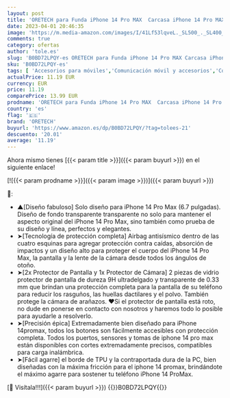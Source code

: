 ```yaml
---
layout: post
title: 'ORETECH para Funda iPhone 14 Pro MAX  Carcasa iPhone 14 Pro MAX  con [2 Protector Pantalla + 1 Protector de Lente de Cámara] Antichoque Anti-Arañazos Transparente iPhone 14 Pro Case Funda 6 7" Clara'
date: 2023-04-01 20:46:35
image: 'https://m.media-amazon.com/images/I/41Lf53lqveL._SL500_._SL400_.jpg'
comments: true
category: ofertas
author: 'tole.es'
slug: 'B0BD72LPQY-es ORETECH para Funda iPhone 14 Pro MAX Carcasa iPhone 14 Pro...'
sku: 'B0BD72LPQY-es'
tags: [ 'Accesorios para móviles','Comunicación móvil y accesorios','Conjuntos de carcasas y fundas','Electrónica','Fundas y carcasas para teléfonos móviles','iphone','oretech','🇪🇸', ]
actualPrice: 11.19 EUR
currency: EUR
price: 11.19
comparePrice: 13.99 EUR
prodname: 'ORETECH para Funda iPhone 14 Pro MAX  Carcasa iPhone 14 Pro MAX  con [2 Protector Pantalla + 1 Protector de Lente de Cámara] Antichoque Anti-Arañazos Transparente iPhone 14 Pro Case Funda 6 7" Clara'
country: 'es'
flag: '🇪🇸'
brand: 'ORETECH'
buyurl: 'https://www.amazon.es/dp/B0BD72LPQY/?tag=tolees-21'
descuento: '20.01'
average: '11.19'
---
```


Ahora mismo tienes [{{< param title >}}]({{< param buyurl >}}) en el siguiente enlace!

[![{{< param prodname >}}]({{< param image >}})]({{< param buyurl >}})

🔎:

- ▲[Diseño fabuloso] Solo diseño para iPhone 14 Pro Max (6.7 pulgadas). Diseño de fondo transparente transparente no solo para mantener el aspecto original del iPhone 14 Pro Max, sino también como prueba de su diseño y línea, perfectos y elegantes.
- ➤[Tecnología de protección completa] Airbag antisísmico dentro de las cuatro esquinas para agregar protección contra caídas, absorción de impactos y un diseño alto para proteger el cuerpo del iPhone 14 Pro Max, la pantalla y la lente de la cámara desde todos los ángulos de otoño.
- ➤[2x Protector de Pantalla y 1x Protector de Cámara] 2 piezas de vidrio protector de pantalla de dureza 9H ultradelgado y transparente de 0.33 mm que brindan una protección completa para la pantalla de su teléfono para reducir los rasguños, las huellas dactilares y el polvo. También protege la cámara de arañazos. ❤Si el protector de pantalla está roto, no dude en ponerse en contacto con nosotros y haremos todo lo posible para ayudarle a resolverlo.
- ➤[Precisión épica] Extremadamente bien diseñado para iPhone 14promax, todos los botones son fácilmente accesibles con protección completa. Todos los puertos, sensores y tomas de iphone 14 pro max están disponibles con cortes extremadamente precisos, compatibles para carga inalámbrica.
- ➤[Fácil agarre] el borde de TPU y la contraportada dura de la PC, bien diseñadas con la máxima fricción para el iphone 14 promax, brindándote el máximo agarre para sostener tu teléfono iPhone 14 ProMax.

[🛒 Visítala!!!]({{< param buyurl >}})
{{<world>}}B0BD72LPQY{{</world>}}
